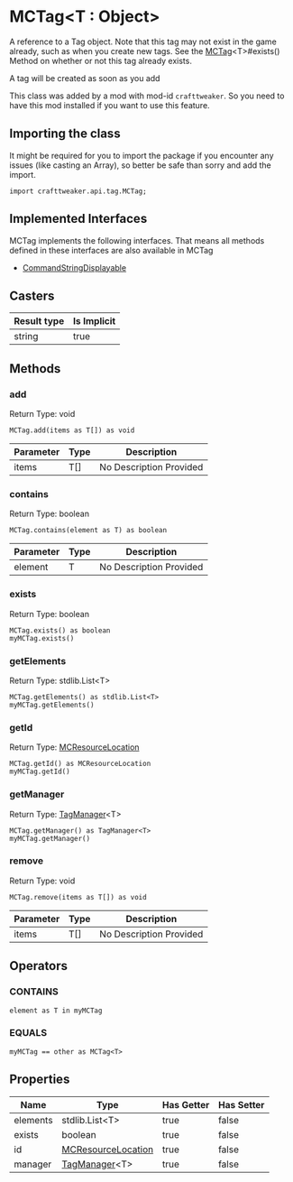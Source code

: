 # MCTag&LT;T : Object&GT;

A reference to a Tag object.
 Note that this tag may not exist in the game already, such as when you create new tags.
 See the [MCTag](/vanilla/api/tags/MCTag)&lt;T&gt;#exists() Method on whether or not this tag already exists.
 <p>
 A tag will be created as soon as you add

This class was added by a mod with mod-id `crafttweaker`. So you need to have this mod installed if you want to use this feature.

## Importing the class

It might be required for you to import the package if you encounter any issues (like casting an Array), so better be safe than sorry and add the import.
```zenscript
import crafttweaker.api.tag.MCTag;
```


## Implemented Interfaces
MCTag implements the following interfaces. That means all methods defined in these interfaces are also available in MCTag

- [CommandStringDisplayable](/vanilla/api/brackets/CommandStringDisplayable)
## Casters

| Result type | Is Implicit |
|-------------|-------------|
| string | true |

## Methods

### add

Return Type: void

```zenscript
MCTag.add(items as T[]) as void
```
| Parameter | Type | Description |
|-----------|------|-------------|
| items | T[] | No Description Provided |
### contains

Return Type: boolean

```zenscript
MCTag.contains(element as T) as boolean
```
| Parameter | Type | Description |
|-----------|------|-------------|
| element | T | No Description Provided |
### exists

Return Type: boolean

```zenscript
MCTag.exists() as boolean
myMCTag.exists()
```
### getElements

Return Type: stdlib.List&lt;T&gt;

```zenscript
MCTag.getElements() as stdlib.List<T>
myMCTag.getElements()
```
### getId

Return Type: [MCResourceLocation](/vanilla/api/util/MCResourceLocation)

```zenscript
MCTag.getId() as MCResourceLocation
myMCTag.getId()
```
### getManager

Return Type: [TagManager](/vanilla/api/tags/TagManager)&lt;T&gt;

```zenscript
MCTag.getManager() as TagManager<T>
myMCTag.getManager()
```
### remove

Return Type: void

```zenscript
MCTag.remove(items as T[]) as void
```
| Parameter | Type | Description |
|-----------|------|-------------|
| items | T[] | No Description Provided |

## Operators

### CONTAINS

```zenscript
element as T in myMCTag
```


### EQUALS

```zenscript
myMCTag == other as MCTag<T>
```



## Properties

| Name | Type | Has Getter | Has Setter |
|------|------|------------|------------|
| elements | stdlib.List&lt;T&gt; | true | false |
| exists | boolean | true | false |
| id | [MCResourceLocation](/vanilla/api/util/MCResourceLocation) | true | false |
| manager | [TagManager](/vanilla/api/tags/TagManager)&lt;T&gt; | true | false |

